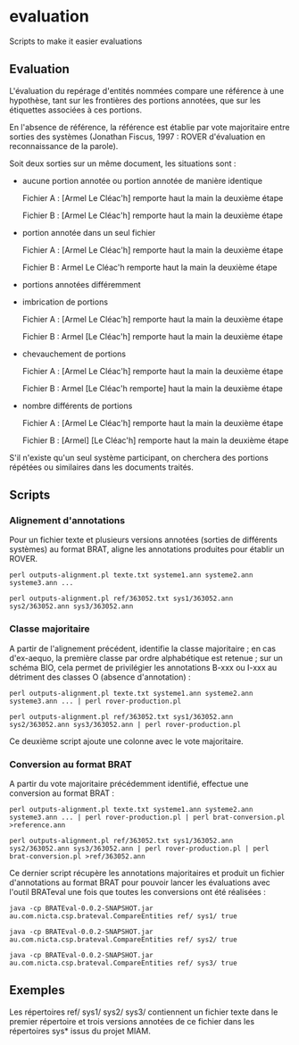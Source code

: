 # evaluation
Scripts to make it easier evaluations

## Evaluation ##

L'évaluation du repérage d'entités nommées compare une référence à une hypothèse, tant sur les frontières des portions annotées, que sur les étiquettes associées à ces portions.

En l'absence de référence, la référence est établie par vote majoritaire entre sorties des systèmes (Jonathan Fiscus, 1997 : ROVER d'évaluation en reconnaissance de la parole).


Soit deux sorties sur un même document, les situations sont :

* aucune portion annotée ou portion annotée de manière identique

	Fichier A : [Armel Le Cléac'h] remporte haut la main la deuxième étape
	
	Fichier B : [Armel Le Cléac'h] remporte haut la main la deuxième étape

* portion annotée dans un seul fichier

	Fichier A : [Armel Le Cléac'h] remporte haut la main la deuxième étape
	
	Fichier B : Armel Le Cléac'h remporte haut la main la deuxième étape

* portions annotées différemment

 * imbrication de portions

	Fichier A : [Armel Le Cléac'h] remporte haut la main la deuxième étape
	
	Fichier B : Armel [Le Cléac'h] remporte haut la main la deuxième étape

 * chevauchement de portions

	Fichier A : [Armel Le Cléac'h] remporte haut la main la deuxième étape
	
	Fichier B : Armel [Le Cléac'h remporte] haut la main la deuxième étape

 * nombre différents de portions

	Fichier A : [Armel Le Cléac'h] remporte haut la main la deuxième étape
	
	Fichier B : [Armel] [Le Cléac'h] remporte haut la main la deuxième étape

S'il n'existe qu'un seul système participant, on cherchera des portions répétées ou similaires dans les documents traités.


## Scripts

### Alignement d'annotations

Pour un fichier texte et plusieurs versions annotées (sorties de différents systèmes) au format BRAT, aligne les annotations produites pour établir un ROVER.

	perl outputs-alignment.pl texte.txt systeme1.ann systeme2.ann systeme3.ann ...

	perl outputs-alignment.pl ref/363052.txt sys1/363052.ann sys2/363052.ann sys3/363052.ann


### Classe majoritaire

A partir de l'alignement précédent, identifie la classe majoritaire ; en cas d'ex-aequo, la première classe par ordre alphabétique est retenue ; sur un schéma BIO, cela permet de privilégier les annotations B-xxx ou I-xxx au détriment des classes O (absence d'annotation) :

	perl outputs-alignment.pl texte.txt systeme1.ann systeme2.ann systeme3.ann ... | perl rover-production.pl

	perl outputs-alignment.pl ref/363052.txt sys1/363052.ann sys2/363052.ann sys3/363052.ann | perl rover-production.pl

Ce deuxième script ajoute une colonne avec le vote majoritaire.


### Conversion au format BRAT

A partir du vote majoritaire précédemment identifié, effectue une conversion au format BRAT :

	perl outputs-alignment.pl texte.txt systeme1.ann systeme2.ann systeme3.ann ... | perl rover-production.pl | perl brat-conversion.pl >reference.ann

	perl outputs-alignment.pl ref/363052.txt sys1/363052.ann sys2/363052.ann sys3/363052.ann | perl rover-production.pl | perl brat-conversion.pl >ref/363052.ann

Ce dernier script récupère les annotations majoritaires et produit un fichier d'annotations au format BRAT pour pouvoir lancer les évaluations avec l'outil BRATeval une fois que toutes les conversions ont été réalisées :

	java -cp BRATEval-0.0.2-SNAPSHOT.jar au.com.nicta.csp.brateval.CompareEntities ref/ sys1/ true

	java -cp BRATEval-0.0.2-SNAPSHOT.jar au.com.nicta.csp.brateval.CompareEntities ref/ sys2/ true

	java -cp BRATEval-0.0.2-SNAPSHOT.jar au.com.nicta.csp.brateval.CompareEntities ref/ sys3/ true


## Exemples

Les répertoires ref/ sys1/ sys2/ sys3/ contiennent un fichier texte dans le premier répertoire et trois versions annotées de ce fichier dans les répertoires sys* issus du projet MIAM.
